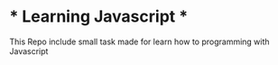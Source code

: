 # * Learning Javascript *


This Repo include small task made for learn how to programming with Javascript 
